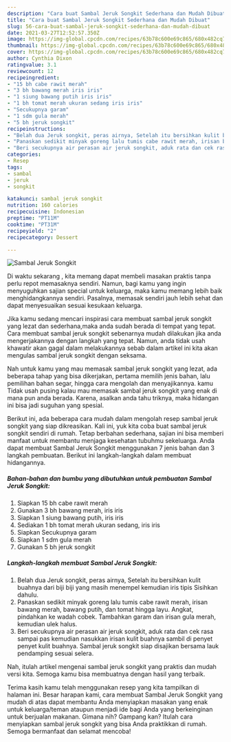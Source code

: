 ```yaml
---
description: "Cara buat Sambal Jeruk Songkit Sederhana dan Mudah Dibuat"
title: "Cara buat Sambal Jeruk Songkit Sederhana dan Mudah Dibuat"
slug: 56-cara-buat-sambal-jeruk-songkit-sederhana-dan-mudah-dibuat
date: 2021-03-27T12:52:57.350Z
image: https://img-global.cpcdn.com/recipes/63b78c600e69c865/680x482cq70/sambal-jeruk-songkit-foto-resep-utama.jpg
thumbnail: https://img-global.cpcdn.com/recipes/63b78c600e69c865/680x482cq70/sambal-jeruk-songkit-foto-resep-utama.jpg
cover: https://img-global.cpcdn.com/recipes/63b78c600e69c865/680x482cq70/sambal-jeruk-songkit-foto-resep-utama.jpg
author: Cynthia Dixon
ratingvalue: 3.1
reviewcount: 12
recipeingredient:
- "15 bh cabe rawit merah"
- "3 bh bawang merah iris iris"
- "1 siung bawang putih iris iris"
- "1 bh tomat merah ukuran sedang iris iris"
- "Secukupnya garam"
- "1 sdm gula merah"
- "5 bh jeruk songkit"
recipeinstructions:
- "Belah dua Jeruk songkit, peras airnya, Setelah itu bersihkan kulit buahnya dari biji biji yang masih menempel kemudian iris tipis Sisihkan dahulu."
- "Panaskan sedikit minyak goreng lalu tumis cabe rawit merah, irisan bawang merah, bawang putih, dan tomat hingga layu. Angkat, pindahkan ke wadah cobek. Tambahkan garam dan irisan gula merah, kemudian ulek halus."
- "Beri secukupnya air perasan air jeruk songkit, aduk rata dan cek rasa sampai pas kemudian nasukkan irisan kulit buahnya sambil di penyet penyet kulit buahnya. Sambal jeruk songkit siap disajikan bersama lauk pendamping sesuai selera."
categories:
- Resep
tags:
- sambal
- jeruk
- songkit

katakunci: sambal jeruk songkit 
nutrition: 160 calories
recipecuisine: Indonesian
preptime: "PT11M"
cooktime: "PT31M"
recipeyield: "2"
recipecategory: Dessert

---
```



![Sambal Jeruk Songkit](https://img-global.cpcdn.com/recipes/63b78c600e69c865/680x482cq70/sambal-jeruk-songkit-foto-resep-utama.jpg)

Di waktu  sekarang , kita memang dapat membeli masakan praktis tanpa perlu repot memasaknya sendiri. Namun, bagi kamu yang ingin menyuguhkan sajian special untuk keluarga, maka kamu memang lebih baik menghidangkannya sendiri. Pasalnya, memasak sendiri jauh lebih sehat dan dapat menyesuaikan sesuai kesukaan keluarga.

Jika kamu sedang mencari inspirasi cara membuat sambal jeruk songkit yang lezat dan sederhana,maka anda sudah berada di tempat yang tepat. Cara membuat sambal jeruk songkit  sebenarnya mudah dilakukan jika anda mengerjakannya dengan langkah yang tepat. Namun, anda tidak usah khawatir akan gagal dalam melakukannya 
sebab dalam artikel ini kita akan mengulas sambal jeruk songkit dengan seksama.  



Nah untuk kamu yang mau memasak sambal jeruk songkit yang lezat, ada beberapa tahap yang bisa dikerjakan, pertama memilih jenis bahan, lalu pemilihan bahan segar, hingga cara mengolah dan menyajikannya. kamu Tidak usah pusing kalau mau memasak sambal jeruk songkit yang enak di mana pun anda berada. Karena, asalkan anda  tahu triknya, maka hidangan ini bisa jadi suguhan yang spesial.

Berikut ini, ada beberapa cara mudah dalam mengolah resep sambal jeruk songkit yang siap dikreasikan. Kali ini, yuk kita coba buat sambal jeruk songkit sendiri di rumah. Tetap berbahan sederhana, sajian ini bisa memberi manfaat untuk membantu menjaga kesehatan tubuhmu sekeluarga. Anda dapat membuat Sambal Jeruk Songkit menggunakan 7 jenis bahan dan 3 langkah pembuatan. Berikut ini langkah-langkah dalam membuat hidangannya.

<!--inarticleads1-->

##### Bahan-bahan dan bumbu yang dibutuhkan untuk pembuatan Sambal Jeruk Songkit:

1. Siapkan 15 bh cabe rawit merah
1. Gunakan 3 bh bawang merah, iris iris
1. Siapkan 1 siung bawang putih, iris iris
1. Sediakan 1 bh tomat merah ukuran sedang, iris iris
1. Siapkan Secukupnya garam
1. Siapkan 1 sdm gula merah
1. Gunakan 5 bh jeruk songkit




<!--inarticleads2-->

##### Langkah-langkah membuat Sambal Jeruk Songkit:

1. Belah dua Jeruk songkit, peras airnya, Setelah itu bersihkan kulit buahnya dari biji biji yang masih menempel kemudian iris tipis Sisihkan dahulu.
1. Panaskan sedikit minyak goreng lalu tumis cabe rawit merah, irisan bawang merah, bawang putih, dan tomat hingga layu. Angkat, pindahkan ke wadah cobek. Tambahkan garam dan irisan gula merah, kemudian ulek halus.
1. Beri secukupnya air perasan air jeruk songkit, aduk rata dan cek rasa sampai pas kemudian nasukkan irisan kulit buahnya sambil di penyet penyet kulit buahnya. Sambal jeruk songkit siap disajikan bersama lauk pendamping sesuai selera.




Nah, itulah artikel mengenai  sambal jeruk songkit  yang praktis dan mudah versi kita. Semoga kamu bisa membuatnya dengan hasil yang terbaik. 

Terima kasih kamu telah menggunakan resep yang kita tampilkan di halaman ini. Besar harapan kami, cara membuat  Sambal Jeruk Songkit yang mudah di atas dapat membantu Anda menyiapkan masakan yang enak untuk keluarga/teman ataupun menjadi ide bagi Anda yang berkeinginan untuk berjualan makanan. Gimana nih? Gampang kan? Itulah cara menyiapkan sambal jeruk songkit yang bisa Anda praktikkan di rumah. Semoga bermanfaat dan selamat mencoba!

